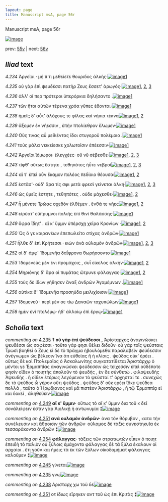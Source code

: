 ```yaml
---
layout: page
title: Manuscript msA, page 56r
---
```


Manuscript msA, page 56r

[![image](http://www.homermultitext.org/iipsrv?OBJ=IIP,1.0&FIF=/project/homer/pyramidal/deepzoom/hmt/vaimg/2017a/VA056RN_0057.tif&WID=100&CVT=JPEG)](http://www.homermultitext.org/ict2/?urn=urn:cite2:hmt:vaimg.2017a:VA056RN_0057)

prev:  [55v](../55v) | next:  [56v](../56v)

## *Iliad* text

*4.234* <a id="4.234"/> Ἀργεῖοι · μή π τι μεθείετε θουριδος ἀλκῆς·[![image](http://www.homermultitext.org/iipsrv?OBJ=IIP,1.0&FIF=/project/homer/pyramidal/deepzoom/hmt/vaimg/2017a/VA056RN_0057.tif&RGN=0.1882,0.2059,0.4064,0.0331&WID=1000&CVT=JPEG)](http://www.homermultitext.org/ict2/?urn=urn:cite2:hmt:vaimg.2017a:VA056RN_0057@0.1882,0.2059,0.4064,0.0331)[1](#msA_4.784)

*4.235* <a id="4.235"/> οὐ γὰρ ἐπὶ ψευδέσσι πατὴρ Ζευς ἔσσετ' ἀρωγός·[![image](http://www.homermultitext.org/iipsrv?OBJ=IIP,1.0&FIF=/project/homer/pyramidal/deepzoom/hmt/vaimg/2017a/VA056RN_0057.tif&RGN=0.1822,0.2246,0.3944,0.0331&WID=1000&CVT=JPEG)](http://www.homermultitext.org/ict2/?urn=urn:cite2:hmt:vaimg.2017a:VA056RN_0057@0.1822,0.2246,0.3944,0.0331)[1](#msA_4.405), [2](#msA_4.784), [3](#msAint_4.1001)

*4.236* <a id="4.236"/> ἀλλ' οἵ περ πρότεροι ὑπερόρκια δηλήσαντο .[![image](http://www.homermultitext.org/iipsrv?OBJ=IIP,1.0&FIF=/project/homer/pyramidal/deepzoom/hmt/vaimg/2017a/VA056RN_0057.tif&RGN=0.1802,0.2449,0.3944,0.0331&WID=1000&CVT=JPEG)](http://www.homermultitext.org/ict2/?urn=urn:cite2:hmt:vaimg.2017a:VA056RN_0057@0.1802,0.2449,0.3944,0.0331)[1](#msA_4.784)

*4.237* <a id="4.237"/> τῶν ἤτοι αὐτῶν τέρενα χρόα γῦπες έδονται·[![image](http://www.homermultitext.org/iipsrv?OBJ=IIP,1.0&FIF=/project/homer/pyramidal/deepzoom/hmt/vaimg/2017a/VA056RN_0057.tif&RGN=0.1852,0.263,0.4214,0.0346&WID=1000&CVT=JPEG)](http://www.homermultitext.org/ict2/?urn=urn:cite2:hmt:vaimg.2017a:VA056RN_0057@0.1852,0.263,0.4214,0.0346)[1](#msA_4.784)

*4.238* <a id="4.238"/> ἡμεῖς δ' αὖτ' ἀλόχους τε φίλας καὶ νήπια τέκνα[![image](http://www.homermultitext.org/iipsrv?OBJ=IIP,1.0&FIF=/project/homer/pyramidal/deepzoom/hmt/vaimg/2017a/VA056RN_0057.tif&RGN=0.1902,0.281,0.4244,0.0391&WID=1000&CVT=JPEG)](http://www.homermultitext.org/ict2/?urn=urn:cite2:hmt:vaimg.2017a:VA056RN_0057@0.1902,0.281,0.4244,0.0391)[1](#msA_4.784), [2](#msAint_4.410)

*4.239* <a id="4.239"/> ἄξομεν ἐν νήεσσιν , ἐπὴν πτολίεθρον ἕλωμεν·[![image](http://www.homermultitext.org/iipsrv?OBJ=IIP,1.0&FIF=/project/homer/pyramidal/deepzoom/hmt/vaimg/2017a/VA056RN_0057.tif&RGN=0.1862,0.3028,0.4094,0.0331&WID=1000&CVT=JPEG)](http://www.homermultitext.org/ict2/?urn=urn:cite2:hmt:vaimg.2017a:VA056RN_0057@0.1862,0.3028,0.4094,0.0331)[1](#msA_4.784)

*4.240* <a id="4.240"/> Οὕς τινας αὖ μεθιέντας ἴδοι στυγεροῦ πολέμοιο .[![image](http://www.homermultitext.org/iipsrv?OBJ=IIP,1.0&FIF=/project/homer/pyramidal/deepzoom/hmt/vaimg/2017a/VA056RN_0057.tif&RGN=0.1852,0.3216,0.4194,0.0331&WID=1000&CVT=JPEG)](http://www.homermultitext.org/ict2/?urn=urn:cite2:hmt:vaimg.2017a:VA056RN_0057@0.1852,0.3216,0.4194,0.0331)[1](#msA_4.784)

*4.241* <a id="4.241"/> τοὺς μάλα νεικείεσκε χολωτοῖσιν ἐπέεσσιν·[![image](http://www.homermultitext.org/iipsrv?OBJ=IIP,1.0&FIF=/project/homer/pyramidal/deepzoom/hmt/vaimg/2017a/VA056RN_0057.tif&RGN=0.1802,0.3411,0.4194,0.0331&WID=1000&CVT=JPEG)](http://www.homermultitext.org/ict2/?urn=urn:cite2:hmt:vaimg.2017a:VA056RN_0057@0.1802,0.3411,0.4194,0.0331)[1](#msA_4.784)

*4.242* <a id="4.242"/> Ἀργεῖοι ϊόμωροι· ἐλεγχέες· οὔ νῠ σέβεσθε·[![image](http://www.homermultitext.org/iipsrv?OBJ=IIP,1.0&FIF=/project/homer/pyramidal/deepzoom/hmt/vaimg/2017a/VA056RN_0057.tif&RGN=0.1792,0.3614,0.3814,0.0331&WID=1000&CVT=JPEG)](http://www.homermultitext.org/ict2/?urn=urn:cite2:hmt:vaimg.2017a:VA056RN_0057@0.1792,0.3614,0.3814,0.0331)[1](#msAil_4.828), [2](#msA_4.784), [3](#msAil_4.829)

*4.243* <a id="4.243"/> τίφθ' οὕτως ἕστητε , τεθηπότες ἠΰτε νεβροί[![image](http://www.homermultitext.org/iipsrv?OBJ=IIP,1.0&FIF=/project/homer/pyramidal/deepzoom/hmt/vaimg/2017a/VA056RN_0057.tif&RGN=0.1782,0.3794,0.4094,0.0331&WID=1000&CVT=JPEG)](http://www.homermultitext.org/ict2/?urn=urn:cite2:hmt:vaimg.2017a:VA056RN_0057@0.1782,0.3794,0.4094,0.0331)[1](#msA_4.784), [2](#msA_4.415), [3](#msAim_4.824)

*4.244* <a id="4.244"/> αἵ τ' ἐπεὶ οὖν ἔκαμον πολέος πεδίοιο θέουσαι[![image](http://www.homermultitext.org/iipsrv?OBJ=IIP,1.0&FIF=/project/homer/pyramidal/deepzoom/hmt/vaimg/2017a/VA056RN_0057.tif&RGN=0.1692,0.3982,0.4184,0.0331&WID=1000&CVT=JPEG)](http://www.homermultitext.org/ict2/?urn=urn:cite2:hmt:vaimg.2017a:VA056RN_0057@0.1692,0.3982,0.4184,0.0331)[1](#msA_4.784), [2](#msA_4.421)

*4.245* <a id="4.245"/> ἑστᾶσ'· οὐδ' ἄρα τίς σφι μετὰ φρεσὶ γείνεται ἀλκή·[![image](http://www.homermultitext.org/iipsrv?OBJ=IIP,1.0&FIF=/project/homer/pyramidal/deepzoom/hmt/vaimg/2017a/VA056RN_0057.tif&RGN=0.1842,0.417,0.4244,0.0338&WID=1000&CVT=JPEG)](http://www.homermultitext.org/ict2/?urn=urn:cite2:hmt:vaimg.2017a:VA056RN_0057@0.1842,0.417,0.4244,0.0338)[1](#msA_4.784), [2](#msAim_4.825), [3](#msAext_4.830)

*4.246* <a id="4.246"/> ὡς ὑμεῖς έστητε , τεθηπότες . οὐδε μάχεσθε·[![image](http://www.homermultitext.org/iipsrv?OBJ=IIP,1.0&FIF=/project/homer/pyramidal/deepzoom/hmt/vaimg/2017a/VA056RN_0057.tif&RGN=0.1662,0.4358,0.3994,0.0338&WID=1000&CVT=JPEG)](http://www.homermultitext.org/ict2/?urn=urn:cite2:hmt:vaimg.2017a:VA056RN_0057@0.1662,0.4358,0.3994,0.0338)[1](#msA_4.784), [2](#msAim_4.826)

*4.247* <a id="4.247"/> ἦ μένετε Τρῶας σχεδὸν ἐλθέμεν . ἔνθά τε νῆες[![image](http://www.homermultitext.org/iipsrv?OBJ=IIP,1.0&FIF=/project/homer/pyramidal/deepzoom/hmt/vaimg/2017a/VA056RN_0057.tif&RGN=0.1782,0.456,0.4304,0.0338&WID=1000&CVT=JPEG)](http://www.homermultitext.org/ict2/?urn=urn:cite2:hmt:vaimg.2017a:VA056RN_0057@0.1782,0.456,0.4304,0.0338)[1](#msA_4.784), [2](#msAim_4.827)

*4.248* <a id="4.248"/> εἰρύατ' εὔπρυμνοι πολιῆς ἐπὶ θινὶ θαλάσσης·[![image](http://www.homermultitext.org/iipsrv?OBJ=IIP,1.0&FIF=/project/homer/pyramidal/deepzoom/hmt/vaimg/2017a/VA056RN_0057.tif&RGN=0.1762,0.4748,0.4304,0.0338&WID=1000&CVT=JPEG)](http://www.homermultitext.org/ict2/?urn=urn:cite2:hmt:vaimg.2017a:VA056RN_0057@0.1762,0.4748,0.4304,0.0338)[1](#msA_4.784)

*4.249* <a id="4.249"/> ὄφρα ἴ̈δητ' . αἴ κ' ὕμμιν ὑπέρσχῃ χεῖρα Κρονίων ·[![image](http://www.homermultitext.org/iipsrv?OBJ=IIP,1.0&FIF=/project/homer/pyramidal/deepzoom/hmt/vaimg/2017a/VA056RN_0057.tif&RGN=0.1732,0.4944,0.4304,0.0338&WID=1000&CVT=JPEG)](http://www.homermultitext.org/ict2/?urn=urn:cite2:hmt:vaimg.2017a:VA056RN_0057@0.1732,0.4944,0.4304,0.0338)[1](#msA_4.784), [2](#msA_4.431)

*4.250* <a id="4.250"/> Ὡς ὅ γε κοιρανέων ἐπεπωλεῖτο στίχας ἀνδρῶν·[![image](http://www.homermultitext.org/iipsrv?OBJ=IIP,1.0&FIF=/project/homer/pyramidal/deepzoom/hmt/vaimg/2017a/VA056RN_0057.tif&RGN=0.1682,0.5116,0.4304,0.0338&WID=1000&CVT=JPEG)](http://www.homermultitext.org/ict2/?urn=urn:cite2:hmt:vaimg.2017a:VA056RN_0057@0.1682,0.5116,0.4304,0.0338)[1](#msA_4.784)

*4.251* <a id="4.251"/> ἦλθε δ' ἐπὶ Κρήτεσσι · κιὼν ἀνὰ οὐλαμὸν ἀνδρῶν·[![image](http://www.homermultitext.org/iipsrv?OBJ=IIP,1.0&FIF=/project/homer/pyramidal/deepzoom/hmt/vaimg/2017a/VA056RN_0057.tif&RGN=0.1652,0.5304,0.4404,0.0338&WID=1000&CVT=JPEG)](http://www.homermultitext.org/ict2/?urn=urn:cite2:hmt:vaimg.2017a:VA056RN_0057@0.1652,0.5304,0.4404,0.0338)[1](#msA_4.784), [2](#msA_4.437), [3](#msAint_4.434)

*4.252* <a id="4.252"/> οἱ δ' ἀμφ' Ἰδομενῆα δαΐφρονα θωρήσσοντο·[![image](http://www.homermultitext.org/iipsrv?OBJ=IIP,1.0&FIF=/project/homer/pyramidal/deepzoom/hmt/vaimg/2017a/VA056RN_0057.tif&RGN=0.1782,0.5485,0.3904,0.0338&WID=1000&CVT=JPEG)](http://www.homermultitext.org/ict2/?urn=urn:cite2:hmt:vaimg.2017a:VA056RN_0057@0.1782,0.5485,0.3904,0.0338)[1](#msA_4.784)

*4.253* <a id="4.253"/> Ἰ̈δομενεὺς μὲν ἐνι προμάχοις , συῒ είκελος ἀλκὴν·[![image](http://www.homermultitext.org/iipsrv?OBJ=IIP,1.0&FIF=/project/homer/pyramidal/deepzoom/hmt/vaimg/2017a/VA056RN_0057.tif&RGN=0.1782,0.568,0.4394,0.0331&WID=1000&CVT=JPEG)](http://www.homermultitext.org/ict2/?urn=urn:cite2:hmt:vaimg.2017a:VA056RN_0057@0.1782,0.568,0.4394,0.0331)[1](#msA_4.784), [2](#msA_4.438)

*4.254* <a id="4.254"/> Μηριόνης δ' ἄρα οἱ πυμάτας ὤτρυνε φάλαγγας·[![image](http://www.homermultitext.org/iipsrv?OBJ=IIP,1.0&FIF=/project/homer/pyramidal/deepzoom/hmt/vaimg/2017a/VA056RN_0057.tif&RGN=0.1762,0.589,0.4394,0.0331&WID=1000&CVT=JPEG)](http://www.homermultitext.org/ict2/?urn=urn:cite2:hmt:vaimg.2017a:VA056RN_0057@0.1762,0.589,0.4394,0.0331)[1](#msA_4.784), [2](#msA_4.441)

*4.255* <a id="4.255"/> τοὺς δὲ ἰ̈δὼν γήθησεν ἄναξ ἀνδρῶν Ἀγαμέμνων .[![image](http://www.homermultitext.org/iipsrv?OBJ=IIP,1.0&FIF=/project/homer/pyramidal/deepzoom/hmt/vaimg/2017a/VA056RN_0057.tif&RGN=0.1752,0.6078,0.4394,0.0331&WID=1000&CVT=JPEG)](http://www.homermultitext.org/ict2/?urn=urn:cite2:hmt:vaimg.2017a:VA056RN_0057@0.1752,0.6078,0.4394,0.0331)[1](#msA_4.784)

*4.256* <a id="4.256"/> αὐτίκα δ' Ἰ̈δομενῆα προσηύδα μειλιχίοισιν·[![image](http://www.homermultitext.org/iipsrv?OBJ=IIP,1.0&FIF=/project/homer/pyramidal/deepzoom/hmt/vaimg/2017a/VA056RN_0057.tif&RGN=0.1722,0.6236,0.4394,0.0331&WID=1000&CVT=JPEG)](http://www.homermultitext.org/ict2/?urn=urn:cite2:hmt:vaimg.2017a:VA056RN_0057@0.1722,0.6236,0.4394,0.0331)[1](#msA_4.784)

*4.257* <a id="4.257"/> Ἰ̈δομενεῦ · περὶ μέν σε τίω Δαναῶν ταχυπώλων[![image](http://www.homermultitext.org/iipsrv?OBJ=IIP,1.0&FIF=/project/homer/pyramidal/deepzoom/hmt/vaimg/2017a/VA056RN_0057.tif&RGN=0.1782,0.6439,0.4384,0.0316&WID=1000&CVT=JPEG)](http://www.homermultitext.org/ict2/?urn=urn:cite2:hmt:vaimg.2017a:VA056RN_0057@0.1782,0.6439,0.4384,0.0316)[1](#msA_4.784)

*4.258* <a id="4.258"/> ἠμὲν ἐνὶ πτολέμῳ· ἠδ' ἀλλοίῳ ἐπὶ ἔργῳ·[![image](http://www.homermultitext.org/iipsrv?OBJ=IIP,1.0&FIF=/project/homer/pyramidal/deepzoom/hmt/vaimg/2017a/VA056RN_0057.tif&RGN=0.1712,0.6619,0.3864,0.0338&WID=1000&CVT=JPEG)](http://www.homermultitext.org/ict2/?urn=urn:cite2:hmt:vaimg.2017a:VA056RN_0057@0.1712,0.6619,0.3864,0.0338)[1](#msA_4.784)

## *Scholia* text

*commenting on* [4.235](#4.235)  <a id="msA_4.405"/> **‡ οὐ γὰρ ἐπὶ ψεύδεσσι ,** Ἀρίσταρχος ἀναγινώσκει ψευδέσσι ὡς σαφέσσι · τοῦτο γάρ φησι θέλει διδοῦν· οὐ γὰρ τοῖς ψεύσταις Τρωσὶ βοηθεὶ ὁ Ζευς εἰ δὲ τὸ πρᾶγμα ἠβουλόμεθα παραλαβεῖν ψεύδεσσιν ἀνέγνωμεν ὡς βέλεσιν ἵνα ἀπ εὐθείας ἢ ἡ κλίσις . ψεῦδος οὐκ' ἐρέει . οὕτως δὲ καὶ Πτολεμαῖος ὁ Ἀσκαλωνίτης συγκατατίθεται Ἀριστάρχῳ ὁ μέντοι γε Ἑρμαππίας ἀναγινώσκει ψεύδεσσιν ὡς τείχεσσιν ἐπεὶ οὐδέποτε φησὶν οῖδεν ὁ ποιητὴς ἁπολοῦν τὸ ψευδής , ἐν δε σύνθετώ . φιλοψευδής Ἀψευδής . ἢ οῖδεν ἑτέρως λεγόμενον τὸ ψεῦσταί τ' ὀρχησταί τε . συνεχῶς δε τὸ ψεῦδος ὦ γέρον οὔτι ψεῦδος . ψεῦδος δ' οῦκ ερέει ἴ̈σκε ψεύδεα πολλὰ , ταῦτα ὁ Ἡρῳδιανος καὶ μᾶ πιστέον Ἀριστάρχω , ἢ τῷ Ἑρμαππίᾳ εἰ και δοκεῖ , ἀληθεύειν·[![image](http://www.homermultitext.org/iipsrv?OBJ=IIP,1.0&FIF=/project/homer/pyramidal/deepzoom/hmt/vaimg/2017a/VA056RN_0057.tif&RGN=0.17741341,0.09598893,0.62343405,0.09004149&WID=1000&CVT=JPEG)](http://www.homermultitext.org/ict2/?urn=urn:cite2:hmt:vaimg.2017a:VA056RN_0057@0.17741341,0.09598893,0.62343405,0.09004149)

*commenting on* [4.249](#4.249)  <a id="msA_4.431"/> **αἴ κ' ὕμμιν·** οὕτως τὸ αἴ κ' ὕμμιν δια τοῦ κ δεῖ σονἀλείφειν ἐστιν γὰρ Ἀιολικῇ ἡ αντωνυμία ⁑[![image](http://www.homermultitext.org/iipsrv?OBJ=IIP,1.0&FIF=/project/homer/pyramidal/deepzoom/hmt/vaimg/2017a/VA056RN_0057.tif&RGN=0.58161385,0.24757953,0.20652174,0.03388658&WID=1000&CVT=JPEG)](http://www.homermultitext.org/ict2/?urn=urn:cite2:hmt:vaimg.2017a:VA056RN_0057@0.58161385,0.24757953,0.20652174,0.03388658)

*commenting on* [4.251](#4.251)  <a id="msA_4.437"/> **ανά ουλαμὸν ἀνδρῶν·** ἀνα τὸν θόρυβον , κατα τὴν συνέλευσιν καὶ ἄθροισιν τῶν ἀνδρῶν· οὑλαμος δὲ τάξις συνεστηκυῖα ἐκ τεσσαράκοντα ἀνδρῶν ⁑[![image](http://www.homermultitext.org/iipsrv?OBJ=IIP,1.0&FIF=/project/homer/pyramidal/deepzoom/hmt/vaimg/2017a/VA056RN_0057.tif&RGN=0.61569639,0.54135546,0.17022845,0.06500692&WID=1000&CVT=JPEG)](http://www.homermultitext.org/ict2/?urn=urn:cite2:hmt:vaimg.2017a:VA056RN_0057@0.61569639,0.54135546,0.17022845,0.06500692)

*commenting on* [4.254](#4.254)  <a id="msA_4.441"/> **φάλαγγας·** τάξεις τῶν στρατιωτῶν εἶπεν ὁ ποιητ ἐπειδὴ τὸ παλιὸν οὐ ξύλοις ἐμάχοντο φάλαγγας δὲ τὰ ξύλα ἑκαλουν οἱ αρχαίοι . ἔτι γοῦν και ἡμεις τὰ ἐκ τῶν ξύλων οἰκοδομήματ φάλαγγας καλοῦμεν ⁑[![image](http://www.homermultitext.org/iipsrv?OBJ=IIP,1.0&FIF=/project/homer/pyramidal/deepzoom/hmt/vaimg/2017a/VA056RN_0057.tif&RGN=0.61532793,0.60027663,0.16967576,0.08686030&WID=1000&CVT=JPEG)](http://www.homermultitext.org/ict2/?urn=urn:cite2:hmt:vaimg.2017a:VA056RN_0057@0.61532793,0.60027663,0.16967576,0.08686030)

*commenting on* [4.245](#4.245)  <a id="msAext_4.830.comment"/> γίνεται[![image](http://www.homermultitext.org/iipsrv?OBJ=IIP,1.0&FIF=/project/homer/pyramidal/deepzoom/hmt/vaimg/2017a/VA056RN_0057.tif&RGN=0.80821665,0.43056708,0.03518791,0.01991701&WID=1000&CVT=JPEG)](http://www.homermultitext.org/ict2/?urn=urn:cite2:hmt:vaimg.2017a:VA056RN_0057@0.80821665,0.43056708,0.03518791,0.01991701)

*commenting on* [4.235](#4.235)  <a id="msAint_4.1001.comment"/> γνω[![image](http://www.homermultitext.org/iipsrv?OBJ=IIP,1.0&FIF=/project/homer/pyramidal/deepzoom/hmt/vaimg/2017a/VA056RN_0057.tif&RGN=0.159,0.2327,0.035,0.0218&WID=1000&CVT=JPEG)](http://www.homermultitext.org/ict2/?urn=urn:cite2:hmt:vaimg.2017a:VA056RN_0057@0.159,0.2327,0.035,0.0218)

*commenting on* [4.238](#4.238)  <a id="msAint_4.410.comment"/> Αρισταρχ χω τοῦ δε[![image](http://www.homermultitext.org/iipsrv?OBJ=IIP,1.0&FIF=/project/homer/pyramidal/deepzoom/hmt/vaimg/2017a/VA056RN_0057.tif&RGN=0.14609433,0.28907331,0.04974208,0.01369295&WID=1000&CVT=JPEG)](http://www.homermultitext.org/ict2/?urn=urn:cite2:hmt:vaimg.2017a:VA056RN_0057@0.14609433,0.28907331,0.04974208,0.01369295)

*commenting on* [4.251](#4.251)  <a id="msAint_4.434.comment"/> οτ ϊδιως εἴρηκεν αντ τοῦ ὡς ἐπι Κριτὰς ⁑[![image](http://www.homermultitext.org/iipsrv?OBJ=IIP,1.0&FIF=/project/homer/pyramidal/deepzoom/hmt/vaimg/2017a/VA056RN_0057.tif&RGN=0.13061901,0.53748271,0.04863670,0.02517289&WID=1000&CVT=JPEG)](http://www.homermultitext.org/ict2/?urn=urn:cite2:hmt:vaimg.2017a:VA056RN_0057@0.13061901,0.53748271,0.04863670,0.02517289)
